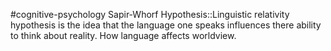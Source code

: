 #cognitive-psychology 
Sapir-Whorf Hypothesis::Linguistic relativity hypothesis is the idea that the language one speaks influences there ability to think about reality. How language affects worldview.
<!--SR:!2024-04-16,7,250-->